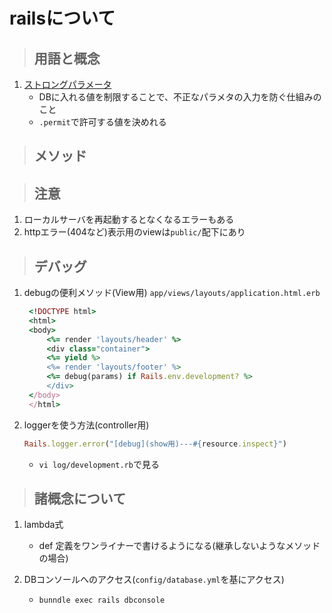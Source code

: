 # railsについて

>## 用語と概念
1. [ストロングパラメータ](https://qiita.com/mochio/items/45b9172a50a6ebb0bee0)
   - DBに入れる値を制限することで、不正なパラメタの入力を防ぐ仕組みのこと
   - `.permit`で許可する値を決めれる

>## メソッド


>## 注意
1. ローカルサーバを再起動するとなくなるエラーもある
2. httpエラー(404など)表示用のviewは`public/`配下にあり

>## デバッグ
1. debugの便利メソッド(View用)
   `app/views/layouts/application.html.erb`
   ```ruby
    <!DOCTYPE html>
    <html>
    <body>
        <%= render 'layouts/header' %>
        <div class="container">
        <%= yield %>
        <%= render 'layouts/footer' %>
        <%= debug(params) if Rails.env.development? %>
        </div>
    </body>
    </html>
    ```

2. loggerを使う方法(controller用)
   ```ruby
   Rails.logger.error("[debug](show用)---#{resource.inspect}")
   ```

   - `vi log/development.rb`で見る

>## 諸概念について
1. lambda式
   - def 定義をワンライナーで書けるようになる(継承しないようなメソッドの場合)

2. DBコンソールへのアクセス(`config/database.yml`を基にアクセス)
   - `bunndle exec rails dbconsole`